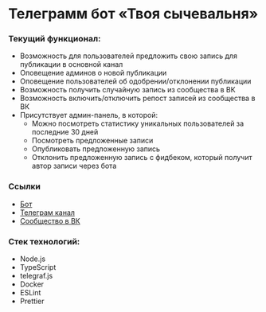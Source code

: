 # Телеграмм бот «Твоя сычевальня»
### Текущий функционал:
- Возможность для пользователей предложить свою запись для публикации в основной канал
- Оповещение админов о новой публикации
- Оповещение пользователей об одобрении/отклонении публикации
- Возможность получить случайную запись из сообщества в ВК
- Возможность включить/отключить репост записей из сообщества в ВК
- Присутствует админ-панель, в которой:
	- Можно посмотреть статистику уникальных пользователей за последние 30 дней
	- Посмотреть предложенные записи
	- Опубликовать предложенную запись
	- Отклонить предложенную запись с фидбеком, который получит автор записи через бота
### Ссылки
- [Бот](https://t.me/your_sychevalnya_bot)
- [Телеграм канал](https://t.me/your_sychevalnya)
- [Сообщество в ВК](https://vk.com/your_sychevalnya)
### Стек технологий:
- Node.js
- TypeScript
- telegraf.js
- Docker
- ESLint
- Prettier
